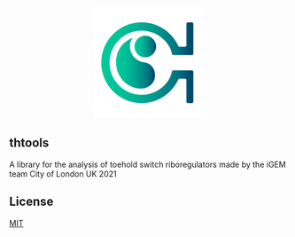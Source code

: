 <p align="center">
    <img src="thtools/web/favicon.png" width="200" height="200"/>
</p>

## thtools
A library for the analysis of toehold switch riboregulators made by the iGEM team City of London UK 2021

## License
[MIT](LICENSE)